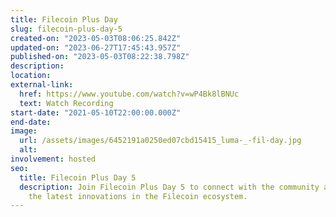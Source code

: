 ```yaml
---
title: Filecoin Plus Day
slug: filecoin-plus-day-5
created-on: "2023-05-03T08:06:25.842Z"
updated-on: "2023-06-27T17:45:43.957Z"
published-on: "2023-05-03T08:22:38.798Z"
description:
location:
external-link:
  href: https://www.youtube.com/watch?v=wP4Bk8lBNUc
  text: Watch Recording
start-date: "2021-05-10T22:00:00.000Z"
end-date:
image:
  url: /assets/images/6452191a0250ed07cbd15415_luma-_-fil-day.jpg
  alt:
involvement: hosted
seo:
  title: Filecoin Plus Day 5
  description: Join Filecoin Plus Day 5 to connect with the community and explore
    the latest innovations in the Filecoin ecosystem.
---
```

